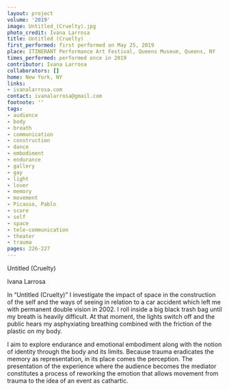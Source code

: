 ```yaml
---
layout: project
volume: '2019'
image: Untitled_(Cruelty).jpg
photo_credit: Ivana Larrosa
title: Untitled (Cruelty)
first_performed: first performed on May 25, 2019
place: ITINERANT Performance Art Festival, Queens Museum, Queens, NY
times_performed: performed once in 2019
contributor: Ivana Larrosa
collaborators: []
home: New York, NY
links:
- ivanalarrosa.com
contact: ivanalarrosa@gmail.com
footnote: ''
tags:
- audience
- body
- breath
- communication
- construction
- dance
- embodiment
- endurance
- gallery
- gay
- light
- lover
- memory
- movement
- Picasso, Pablo
- score
- self
- space
- tele-communication
- theater
- trauma
pages: 226-227
---
```


Untitled (Cruelty)

Ivana Larrosa

In “Untitled (Cruelty)” I investigate the impact of space in the construction of the self and the ways of seeing in relation to a car accident which left me with permanent double vision in 2002. I roll inside a big black trash bag until my breath is heavily difficult. At that moment, the lights switch off and the public hears my asphyxiating breathing combined with the friction of the plastic on my body.

I aim to explore endurance and emotional embodiment along with the notion of identity through the body and its limits. Because trauma eradicates the memory as representation, in its place comes the perception. The presentation of the experience where the audience becomes the mediator constitutes a process of reworking the emotion that allows movement from trauma to the idea of an event as cathartic.
